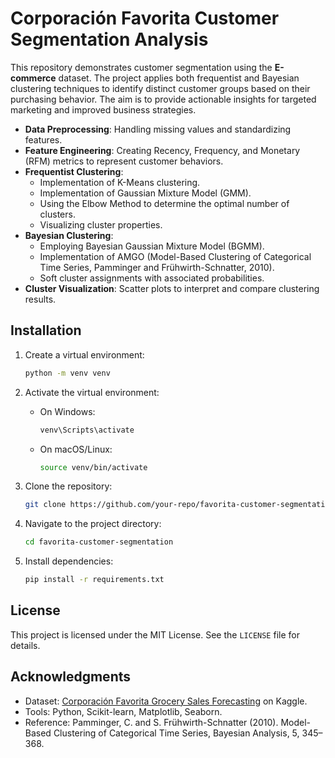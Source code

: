 # Corporación Favorita Customer Segmentation Analysis

This repository demonstrates customer segmentation using the **E-commerce** dataset. The project applies both frequentist and Bayesian clustering techniques to identify distinct customer groups based on their purchasing behavior. The aim is to provide actionable insights for targeted marketing and improved business strategies.

- **Data Preprocessing**: Handling missing values and standardizing features.
- **Feature Engineering**: Creating Recency, Frequency, and Monetary (RFM) metrics to represent customer behaviors.
- **Frequentist Clustering**: 
  - Implementation of K-Means clustering.
  - Implementation of Gaussian Mixture Model (GMM).
  - Using the Elbow Method to determine the optimal number of clusters.
  - Visualizing cluster properties.
- **Bayesian Clustering**:
  - Employing Bayesian Gaussian Mixture Model (BGMM).
  - Implementation of AMGO (Model-Based Clustering of Categorical Time Series, Pamminger and Frühwirth-Schnatter, 2010).
  - Soft cluster assignments with associated probabilities.
- **Cluster Visualization**: Scatter plots to interpret and compare clustering results.


## Installation

1. Create a virtual environment:
   ```bash
   python -m venv venv
   ```
2. Activate the virtual environment:
   - On Windows:
     ```bash
     venv\Scripts\activate
     ```
   - On macOS/Linux:
     ```bash
     source venv/bin/activate
     ```

1. Clone the repository:
   ```bash
   git clone https://github.com/your-repo/favorita-customer-segmentation.git
   ```
2. Navigate to the project directory:
   ```bash
   cd favorita-customer-segmentation
   ```
3. Install dependencies:
   ```bash
   pip install -r requirements.txt
   ```


## License

This project is licensed under the MIT License. See the `LICENSE` file for details.

## Acknowledgments

- Dataset: [Corporación Favorita Grocery Sales Forecasting](https://www.kaggle.com/c/favorita-grocery-sales-forecasting) on Kaggle.
- Tools: Python, Scikit-learn, Matplotlib, Seaborn.
- Reference: Pamminger, C. and S. Frühwirth-Schnatter (2010). Model-Based Clustering of Categorical Time Series, Bayesian Analysis, 5, 345–368.